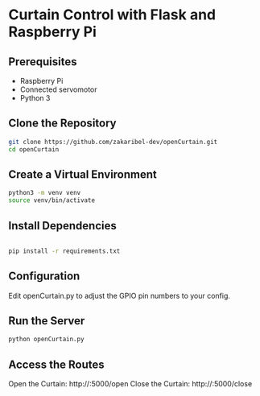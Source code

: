 
# Curtain Control with Flask and Raspberry Pi

## Prerequisites

- Raspberry Pi
- Connected servomotor
- Python 3

## Clone the Repository

```bash
git clone https://github.com/zakaribel-dev/openCurtain.git
cd openCurtain
```
## Create a Virtual Environment
```bash
python3 -m venv venv
source venv/bin/activate
```
## Install Dependencies
```bash

pip install -r requirements.txt
```
## Configuration
Edit openCurtain.py to adjust the GPIO pin numbers to your config.

## Run the Server
```bash
python openCurtain.py
```
## Access the Routes
Open the Curtain: http://<RaspberryPiAddress>:5000/open
Close the Curtain: http://<RaspberryPiAddress>:5000/close
